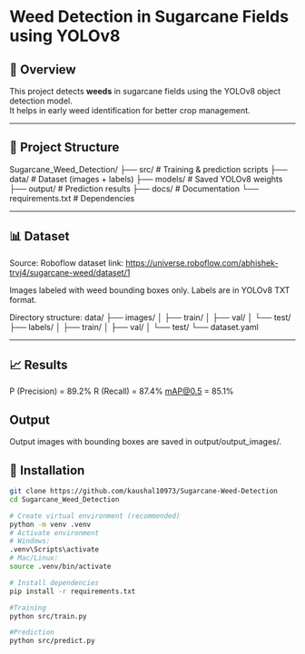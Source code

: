 # Weed Detection in Sugarcane Fields using YOLOv8

## 📌 Overview
This project detects **weeds** in sugarcane fields using the YOLOv8 object detection model.  
It helps in early weed identification for better crop management.

---

## 📂 Project Structure
Sugarcane_Weed_Detection/
├── src/ # Training & prediction scripts
├── data/ # Dataset (images + labels)
├── models/ # Saved YOLOv8 weights
├── output/ # Prediction results
├── docs/ # Documentation
└── requirements.txt # Dependencies


---

## 📊 Dataset
Source: Roboflow dataset
link: https://universe.roboflow.com/abhishek-trvj4/sugarcane-weed/dataset/1

Images labeled with weed bounding boxes only.
Labels are in YOLOv8 TXT format.

Directory structure:
data/
├── images/
│   ├── train/
│   ├── val/
│   └── test/
├── labels/
│   ├── train/
│   ├── val/
│   └── test/
└── dataset.yaml


---

## 📈 Results
P (Precision) = 89.2%
R (Recall) = 87.4%
mAP@0.5 = 85.1%

## Output
Output images with bounding boxes are saved in output/output_images/.

## 🚀 Installation
```bash
git clone https://github.com/kaushal10973/Sugarcane-Weed-Detection
cd Sugarcane_Weed_Detection

# Create virtual environment (recommended)
python -m venv .venv
# Activate environment
# Windows:
.venv\Scripts\activate
# Mac/Linux:
source .venv/bin/activate

# Install dependencies
pip install -r requirements.txt

#Training
python src/train.py

#Prediction
python src/predict.py
